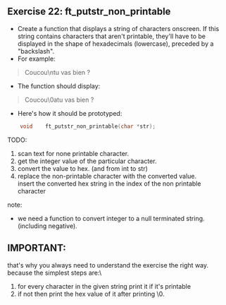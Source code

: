 ## Exercise 22: ft_putstr_non_printable
- Create a function that displays a string of characters onscreen. If this string contains characters that aren't printable, they'll have to be displayed in the shape of hexadecimals (lowercase), preceded by a "backslash".
- For example:
> Coucou\ntu vas bien ?
- The function should display:
> Coucou\0atu vas bien ?
- Here's how it should be prototyped:
```C
	void	ft_putstr_non_printable(char *str);
```

TODO:
1. scan text for none printable character.
2. get the integer value of the particular character.
3. convert the value to hex. (and from int to str)
4. replace the non-printable character with the converted value.\
	insert the converted hex string in the index of the non printable character 

note:
- we need a function to convert integer to a null terminated string. (including negative).


## IMPORTANT:
that's why you always need to understand the exercise the right way.\
because the simplest steps are:\
1. for every character in the given string print it if it's printable
2. if not then print the hex value of it after printing \\0.